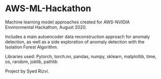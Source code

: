# AWS-ML-Hackathon
Machine learning model approaches created for AWS-NVIDIA Environmental Hackathon, August 2020.

Includes a main autoencoder data reconstruction approach for anomaly detection, as well as a side
exploration of anomaly detection with the Isolation Forest Algorithm.

Libraries used: Pytorch, torch.nn, pandas, numpy, sklearn, matplotlib, time, os, random, joblib, pathlib

Project by Syed Rizvi.
